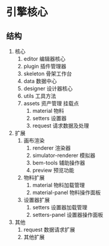# 引擎核心

## 结构

1. 核心
   1. editor      编辑器核心
   2. plugin      插件管理器
   3. skeleton    骨架工作台
   4. data        数据中心
   5. designer    设计器核心
   6. utils       工具方法
   7. assets      资产管理 挂载点
      1. material    物料
      2. setters     设置器
      3. request     请求数据及处理
2. 扩展
   1. 画布渲染
      1. renderer             渲染器
      2. simulator-renderer   模拟器
      3. bem-tools            辅助操作器
      4. preview              预览功能
   2. 物料扩展
      1. material             物料加载管理
      2. material-panel       物料操作面板
   3. 设置器扩展
      1. setters              设置器加载管理
      2. setters-panel        设置器操作面板
3. 其他
   1. request                 数据请求扩展
   2. 其他扩展
